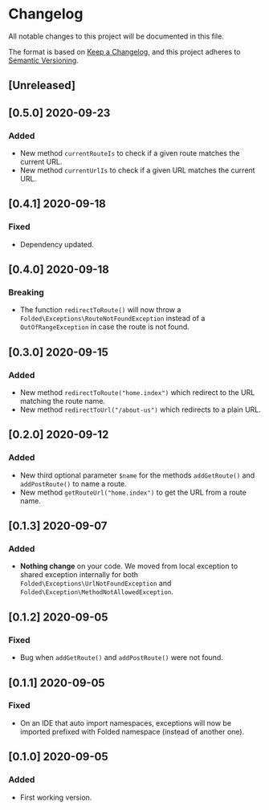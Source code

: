 # Changelog

All notable changes to this project will be documented in this file.

The format is based on [Keep a Changelog](https://keepachangelog.com/en/1.0.0/),
and this project adheres to [Semantic Versioning](https://semver.org/spec/v2.0.0.html).

## [Unreleased]

## [0.5.0] 2020-09-23

### Added

- New method `currentRouteIs` to check if a given route matches the current URL.
- New method `currentUrlIs` to check if a given URL matches the current URL.

## [0.4.1] 2020-09-18

### Fixed

- Dependency updated.

## [0.4.0] 2020-09-18

### Breaking

- The function `redirectToRoute()` will now throw a `Folded\Exceptions\RouteNotFoundException` instead of a `OutOfRangeException` in case the route is not found.

## [0.3.0] 2020-09-15

### Added

- New method `redirectToRoute("home.index")` which redirect to the URL matching the route name.
- New method `redirectToUrl("/about-us")` which redirects to a plain URL.

## [0.2.0] 2020-09-12

### Added

- New third optional parameter `$name` for the methods `addGetRoute()` and `addPostRoute()` to name a route.
- New method `getRouteUrl("home.index")` to get the URL from a route name.

## [0.1.3] 2020-09-07

### Added

- **Nothing change** on your code. We moved from local exception to shared exception internally for both `Folded\Exceptions\UrlNotFoundException` and `Folded\Exception\MethodNotAllowedException`.

## [0.1.2] 2020-09-05

### Fixed

- Bug when `addGetRoute()` and `addPostRoute()` were not found.

## [0.1.1] 2020-09-05

### Fixed

- On an IDE that auto import namespaces, exceptions will now be imported prefixed with Folded namespace (instead of another one).

## [0.1.0] 2020-09-05

### Added

- First working version.
